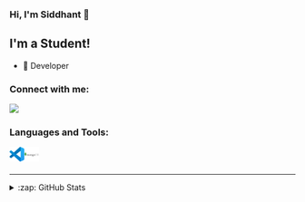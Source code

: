 ### Hi, I'm Siddhant 👋



## I'm a Student!

- 🔭 Developer

### Connect with me:

[<img align="left" width="22px" src="https://cdn.jsdelivr.net/npm/simple-icons@v3/icons/linkedin.svg" />][linkedin]

<br />

### Languages and Tools:

[<img align="left" alt="Visual Studio Code" width="26px" src="https://raw.githubusercontent.com/github/explore/80688e429a7d4ef2fca1e82350fe8e3517d3494d/topics/visual-studio-code/visual-studio-code.png" />][webdevplaylist]
[<img align="left" alt="MongoDB" width="26px" src="https://raw.githubusercontent.com/github/explore/80688e429a7d4ef2fca1e82350fe8e3517d3494d/topics/mongodb/mongodb.png" />][webdevplaylist]

<br />
<br />

---


<details>
  <summary>:zap: GitHub Stats</summary>
[![Siddhant's GitHub stats](https://github-readme-stats.vercel.app/api?username=SiddhantKumar14)](https://github.com/anuraghazra/github-readme-stats)
  <img align="left" alt="codeSTACKr's GitHub Stats" src="https://github-readme-stats.codestackr.vercel.app/api?username=SiddhantKumar14&show_icons=true&hide_border=true" />

</details>

[linkedin]: https://www.linkedin.com/in/siddhant-kumar-7597a3161/
[webdevplaylist]: https://www.youtube.com/playlist?list=PLkwxH9e_vrAJ0WbEsFA9W3I1W-g_BTsbt
